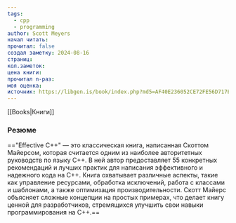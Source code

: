 ```yaml
---
tags:
  - cpp
  - programming
author: Scott Meyers
начал читать: 
прочитал: false
создал заметку: 2024-08-16
страниц: 
кол.заметок: 
цена книги: 
прочитал n-раз: 
моя оценка: 
источник: https://libgen.is/book/index.php?md5=AF40E236052CE72FE56D717EAC778642
---
```

[[Books|Книги]]
### Резюме
=="Effective C++" — это классическая книга, написанная Скоттом Майерсом, которая считается одним из наиболее авторитетных руководств по языку C++. В ней автор предоставляет 55 конкретных рекомендаций и лучших практик для написания эффективного и надежного кода на C++. Книга охватывает различные аспекты, такие как управление ресурсами, обработка исключений, работа с классами и шаблонами, а также оптимизация производительности. Скотт Майерс объясняет сложные концепции на простых примерах, что делает книгу ценной для разработчиков, стремящихся улучшить свои навыки программирования на C++.==
